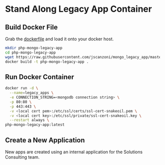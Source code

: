 # Stand Along Legacy App Container

## Build Docker File

Grab the [dockerfile](includes/dockerfile) and load it onto your docker host.

```sh
mkdir php-mongo-legacy-app
cd php-mongo-legacy-app
wget https://raw.githubusercontent.com/jscanzoni/mongo_legacy_app/master/includes/dockerfile
docker build -t php-mongo-legacy-app .
```

## Run Docker Container

```sh
docker run -d \
  --name=legacy_apps \
  -e CONNECTION_STRING=<mongodb connection string> \
  -p 80:80 \
  -p 443:443 \
  -v <local cert pem>:/etc/ssl/certs/ssl-cert-snakeoil.pem \
  -v <local cert key>:/etc/ssl/private/ssl-cert-snakeoil.key \
  --restart always \
php-mongo-legacy-app:latest 
```

## Create a New Application

New apps are created using an internal application for the Solutions Consulting team.
